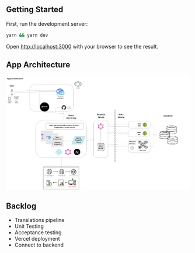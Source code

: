 ## Getting Started

First, run the development server:

```bash
yarn && yarn dev
```

Open [http://localhost:3000](http://localhost:3000) with your browser to see the result.

## App Architecture

![plot](./public/app-architechute.png)

## Backlog

- Translations pipeline
- Unit Testing
- Acceptance testing
- Vercel deployment
- Connect to backend
